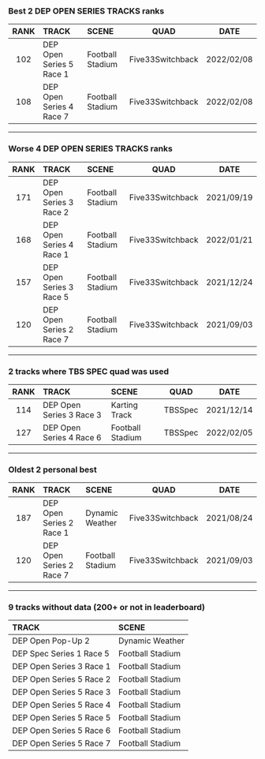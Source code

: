 ### Best 2 DEP OPEN SERIES TRACKS ranks
|RANK|TRACK|SCENE|QUAD|DATE|
|:---:|:---|:---|:---:|:---:|
|102|DEP Open Series 5 Race 1|Football Stadium|Five33Switchback|2022/02/08|
|108|DEP Open Series 4 Race 7|Football Stadium|Five33Switchback|2022/02/08|
---
### Worse 4 DEP OPEN SERIES TRACKS ranks
|RANK|TRACK|SCENE|QUAD|DATE|
|:---:|:---|:---|:---:|:---:|
|171|DEP Open Series 3 Race 2|Football Stadium|Five33Switchback|2021/09/19|
|168|DEP Open Series 4 Race 1|Football Stadium|Five33Switchback|2022/01/21|
|157|DEP Open Series 3 Race 5|Football Stadium|Five33Switchback|2021/12/24|
|120|DEP Open Series 2 Race 7|Football Stadium|Five33Switchback|2021/09/03|
---
### 2 tracks where TBS SPEC quad was used
|RANK|TRACK|SCENE|QUAD|DATE|
|:---:|:---|:---|:---:|:---:|
|114|DEP Open Series 3 Race 3|Karting Track|TBSSpec|2021/12/14|
|127|DEP Open Series 4 Race 6|Football Stadium|TBSSpec|2022/02/05|
---
### Oldest 2 personal best
|RANK|TRACK|SCENE|QUAD|DATE|
|:---:|:---|:---|:---:|:---:|
|187|DEP Open Series 2 Race 1|Dynamic Weather|Five33Switchback|2021/08/24|
|120|DEP Open Series 2 Race 7|Football Stadium|Five33Switchback|2021/09/03|
---
### 9 tracks without data (200+ or not in leaderboard)
|TRACK|SCENE|
|:---|:---|
|DEP Open Pop-Up 2|Dynamic Weather|
|DEP Spec Series 1 Race 5|Football Stadium|
|DEP Open Series 3 Race 1|Football Stadium|
|DEP Open Series 5 Race 2|Football Stadium|
|DEP Open Series 5 Race 3|Football Stadium|
|DEP Open Series 5 Race 4|Football Stadium|
|DEP Open Series 5 Race 5|Football Stadium|
|DEP Open Series 5 Race 6|Football Stadium|
|DEP Open Series 5 Race 7|Football Stadium|
